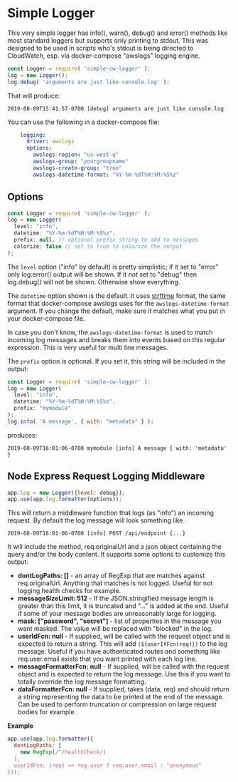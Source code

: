# Simple Logger

This very simple logger has info(), warn(), debug() and error()
methods like most standard loggers but supports only printing to
stdout.  This was designed to be used in scripts who's stdout is
being directed to CloudWatch, esp. via docker-compose "awslogs"
logging engine.

```js
const Logger = require( 'simple-cw-logger' );
log = new Logger();
log.debug( 'arguments are just like console.log' );
```

That will produce:

    2019-08-09T15:41:57-0700 [debug] arguments are just like console.log

You can use the following in a docker-compose file:

```yml
    logging:
      driver: awslogs
      options:
        awslogs-region: "us-west-q"
        awslogs-group: "yourgroupname"
        awslogs-create-group: "true"
        awslogs-datetime-format: "%Y-%m-%dT%H:%M:%S%z"
```

## Options

```js
const Logger = require( 'simple-cw-logger' );
log = new Logger(
  level: "info",
  datetime: "%Y-%m-%dT%H:%M:%S%z",
  prefix: null, // optional prefix string to add to messages
  colorize: false // set to true to colorize the output
);
```

The `level` option ("info" by default) is pretty simplistic; if it set to
"error" only log.error() output will be shown.  If it *not* set to "debug"
then log.debug() will not be shown.  Otherwise show everything.

The `datetime` option shown is the default.  It uses [strftime](https://github.com/samsonjs/strftime)
format, the same format that docker-compose awslogs uses for the `awslogs-datetime-format`
argument.  If you change the default, make sure it matches what you put in your docker-compose file.

In case you don't know, the `awslogs-datetime-format` is used to match incoming log messages
and breaks them into events based on this regular expression.  This is very useful for multi line
messages.

The `prefix` option is optional.  If you set it, this string will be included in the output:

```js
const Logger = require( 'simple-cw-logger' );
log = new Logger(
  level: "info",
  datetime: "%Y-%m-%dT%H:%M:%S%z",
  prefix: "mymodule"
);
log.info( 'A message', { with: "metadata" } );
```

produces:

    2019-08-09T16:01:06-0700 mymodule [info] A message { with: 'metadata' }

## Node Express Request Logging Middleware

```js
app.log = new Logger({level: debug});
app.use(app.log.formatter(options));
```

This will return a middleware function that logs (as "info") an incoming request.  By default the log message will look something like

    2019-08-09T16:01:06-0700 [info] POST /api/endpoint {...}

It will include the method, req.originalUrl and a json object containing the query and/or the body content.  It supports some options to customize this output:

* **dontLogPaths: []** - an array of RegExp that are matches against req.originalUrl.  Anything that matches is not logged.  Useful for not logging health checks for example.
* **messageSizeLimit: 512** - If the JSON.stringified message length is greater than this limit, it is truncated and "..." is added at the end.  Useful if some of your message bodies are unreasonably large for logging.
* **mask: ["password", "secret"]** - list of properties in the message you want masked.  The value will be replaced with "blocked" in the log.
* **userIdFcn: null** - If supplied, will be called with the request object and is expected to return a string.  This will add `(${userIfFcn(req)})` to the log message.  Useful if you have authenticated routes and something like req.user.email exists that you want printed with each log line.
* **messageFormatterFcn: null** - If supplied, will be called with the request object and is expected to return the log message.  Use this if you want to totally override the log message formatting.
* **dataFormatterFcn: null** - If supplied, takes (data, req) and should return a string representing the data to be printed at the end of the message.  Can be used to perform truncation or compression on large request bodies for example.

**Example**

```js
app.use(app.log.formatter({
  dontLogPaths: [
    new RegExp(/^/healthCheck/)
  ],
  userIdFcn: (req) => reg.user ? req.user.email : "anonymous"
}));
```
